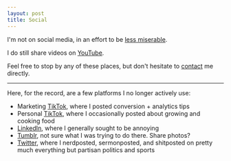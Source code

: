```yaml
---
layout: post
title: Social
---
```


I'm not on social media, in an effort to be [less miserable](https://garden.briandavidhall.com/don-t-let-social-media-make-you-miserable).

I do still share videos on [YouTube](https://www.youtube.com/@briandavidhall).

Feel free to stop by any of these places, but don't hesitate to [contact](/contact) me directly.

---

Here, for the record, are a few platforms I no longer actively use:

- Marketing [TikTok](https://www.tiktok.com/@bdh.wtf), where I posted conversion + analytics tips
- Personal [TikTok](https://www.tiktok.com/@brian.david.hall), where I occasionally posted about growing and cooking food
- [LinkedIn](https://www.linkedin.com/in/briandavidhall/), where I generally sought to be annoying
- [Tumblr](https://briandavidhall.tumblr.com/), not sure what I was trying to do there. Share photos?
- [Twitter](https://twitter.com/briandavidhall/), where I nerdposted, sermonposted, and shitposted on pretty much everything but partisan politics and sports
